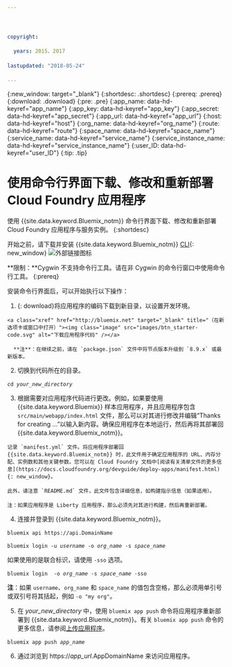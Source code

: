 ```yaml
---



copyright:

  years: 2015，2017

lastupdated: "2018-05-24"

---
```


{:new_window: target="_blank"}
{:shortdesc: .shortdesc}
{:prereq: .prereq}
{:download: .download}
{:pre: .pre}
{:app_name: data-hd-keyref="app_name"}
{:app_key: data-hd-keyref="app_key"}
{:app_secret: data-hd-keyref="app_secret"}
{:app_url: data-hd-keyref="app_url"}
{:host: data-hd-keyref="host"}
{:org_name: data-hd-keyref="org_name"}
{:route: data-hd-keyref="route"}
{:space_name: data-hd-keyref="space_name"}
{:service_name: data-hd-keyref="service_name"}
{:service_instance_name: data-hd-keyref="service_instance_name"}
{:user_ID: data-hd-keyref="user_ID"}
{:tip: .tip}

# 使用命令行界面下载、修改和重新部署 Cloud Foundry 应用程序

使用 {{site.data.keyword.Bluemix_notm}} 命令行界面下载、修改和重新部署 Cloud Foundry 应用程序与服务实例。
{:shortdesc}

开始之前，请下载并安装 {{site.data.keyword.Bluemix_notm}} [CLI](/docs/cli/index.html#overview){: new_window} ![外部链接图标](../../icons/launch-glyph.svg "外部链接图标")

**限制：**Cygwin 不支持命令行工具。请在非 Cygwin 的命令行窗口中使用命令行工具。
{:prereq}

安装命令行界面后，可以开始执行以下操作：

  1. {: download}将应用程序的编码下载到新目录，以设置开发环境。

    <a class="xref" href="http://bluemix.net" target="_blank" title="（在新选项卡或窗口中打开）"><img class="image" src="images/btn_starter-code.svg" alt="下载应用程序代码" /></a>

      **注**：在继续之前，请在 `package.json` 文件中将节点版本升级到 `8.9.x` 或最新版本。

  2. 切换到代码所在的目录。

  <pre class="pre"><code class="hljs">cd <var class="keyword varname">your_new_directory</var></code></pre>

  3.  根据需要对应用程序代码进行更改。例如，如果要使用 {{site.data.keyword.Bluemix}} 样本应用程序，并且应用程序包含 `src/main/webapp/index.html` 文件，那么可以对其进行修改并编辑“Thanks for creating ...”以输入新内容。确保应用程序在本地运行，然后再将其部署回 {{site.data.keyword.Bluemix_notm}}。

    记录 `manifest.yml` 文件。将应用程序部署回 {{site.data.keyword.Bluemix_notm}} 时，此文件用于确定应用程序的 URL、内存分配、实例数和其他关键参数。您可以在 Cloud Foundry 文档中[阅读有关清单文件的更多信息](https://docs.cloudfoundry.org/devguide/deploy-apps/manifest.html){: new_window}。

    此外，请注意 `README.md` 文件，此文件包含详细信息，如构建指示信息（如果适用）。

    注：如果应用程序是 Liberty 应用程序，那么必须先对其进行构建，然后再重新部署。

  4. 连接并登录到 {{site.data.keyword.Bluemix_notm}}。

  <pre class="pre"><code class="hljs">bluemix api https://api.<span class="keyword" data-hd-keyref="DomainName">DomainName</span></code></pre>

  <pre class="pre"><code class="hljs">bluemix login -u <var class="keyword varname" data-hd-keyref="user_ID">username</var> -o <var class="keyword varname" data-hd-keyref="org_name">org_name</var> -s <var class="keyword varname" data-hd-keyref="space_name">space_name</var></code></pre>

  如果使用的是联合标识，请使用 `-sso` 选项。

  <pre class="pre"><code class="hljs">bluemix login  -o <var class="keyword varname" data-hd-keyref="org_name">org_name</var> -s <var class="keyword varname" data-hd-keyref="space_name">space_name</var> -sso</code></pre>

  **注**：如果 `username`、`org_name` 和 `space_name` 的值包含空格，那么必须用单引号或双引号将其括起，例如 `-o "my org"`。

  5. 在 <var class="keyword varname">your_new_directory</var> 中，使用 `bluemix app push` 命令将应用程序重新部署到 {{site.data.keyword.Bluemix_notm}}。有关 `bluemix app push` 命令的更多信息，请参阅[上传应用程序](/docs/starters/upload_app.html)。

  <pre class="pre"><code class="hljs">bluemix app push <var class="keyword varname" data-hd-keyref="app_name">app_name</var></code></pre>

  6. 通过浏览到 https://<var class="keyword varname" data-hd-keyref="app_url">app_url</var>.<span class="keyword" data-hd-keyref="APPDomain">AppDomainName</span> 来访问应用程序。

